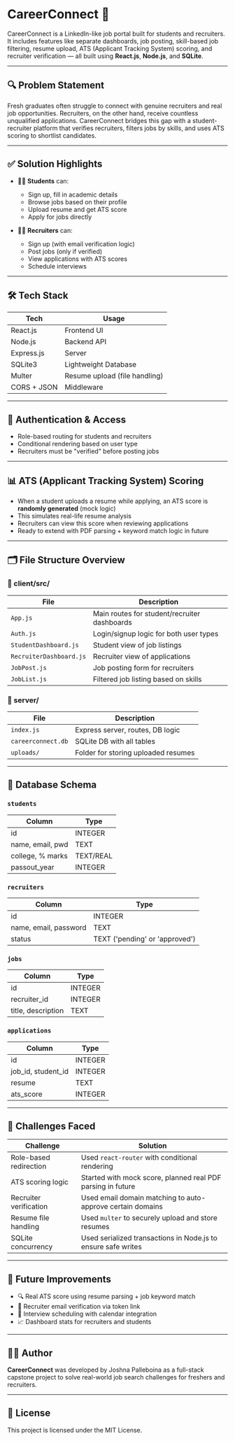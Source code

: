 # CareerConnect 🎯

CareerConnect is a LinkedIn-like job portal built for students and recruiters. It includes features like separate dashboards, job posting, skill-based job filtering, resume upload, ATS (Applicant Tracking System) scoring, and recruiter verification — all built using **React.js**, **Node.js**, and **SQLite**.

---

## 🔍 Problem Statement

Fresh graduates often struggle to connect with genuine recruiters and real job opportunities. Recruiters, on the other hand, receive countless unqualified applications. CareerConnect bridges this gap with a student-recruiter platform that verifies recruiters, filters jobs by skills, and uses ATS scoring to shortlist candidates.

---

## ✅ Solution Highlights

- 🧑‍🎓 **Students** can:
  - Sign up, fill in academic details
  - Browse jobs based on their profile
  - Upload resume and get ATS score
  - Apply for jobs directly

- 🧑‍💼 **Recruiters** can:
  - Sign up (with email verification logic)
  - Post jobs (only if verified)
  - View applications with ATS scores
  - Schedule interviews

---

## 🛠️ Tech Stack

| Tech         | Usage                       |
|--------------|-----------------------------|
| React.js     | Frontend UI                 |
| Node.js      | Backend API                 |
| Express.js   | Server                      |
| SQLite3      | Lightweight Database        |
| Multer       | Resume upload (file handling) |
| CORS + JSON  | Middleware                  |

---

## 🔐 Authentication & Access

- Role-based routing for students and recruiters
- Conditional rendering based on user type
- Recruiters must be "verified" before posting jobs

---

## 📊 ATS (Applicant Tracking System) Scoring

- When a student uploads a resume while applying, an ATS score is **randomly generated** (mock logic)
- This simulates real-life resume analysis
- Recruiters can view this score when reviewing applications
- Ready to extend with PDF parsing + keyword match logic in future

---

## 🗂️ File Structure Overview

### 📁 client/src/

| File                   | Description |
|------------------------|-------------|
| `App.js`               | Main routes for student/recruiter dashboards |
| `Auth.js`              | Login/signup logic for both user types |
| `StudentDashboard.js`  | Student view of job listings |
| `RecruiterDashboard.js`| Recruiter view of applications |
| `JobPost.js`           | Job posting form for recruiters |
| `JobList.js`           | Filtered job listing based on skills |

### 📁 server/

| File                   | Description |
|------------------------|-------------|
| `index.js`             | Express server, routes, DB logic |
| `careerconnect.db`     | SQLite DB with all tables |
| `uploads/`             | Folder for storing uploaded resumes |

---

## 🧾 Database Schema

### `students`

| Column           | Type    |
|------------------|---------|
| id               | INTEGER |
| name, email, pwd | TEXT    |
| college, % marks | TEXT/REAL |
| passout_year     | INTEGER |

### `recruiters`

| Column   | Type    |
|----------|---------|
| id       | INTEGER |
| name, email, password | TEXT |
| status   | TEXT ('pending' or 'approved') |

### `jobs`

| Column   | Type    |
|----------|---------|
| id       | INTEGER |
| recruiter_id | INTEGER |
| title, description | TEXT |

### `applications`

| Column      | Type    |
|-------------|---------|
| id          | INTEGER |
| job_id, student_id | INTEGER |
| resume      | TEXT    |
| ats_score   | INTEGER |

---

## 💪 Challenges Faced

| Challenge | Solution |
|----------|----------|
| Role-based redirection | Used `react-router` with conditional rendering |
| ATS scoring logic | Started with mock score, planned real PDF parsing in future |
| Recruiter verification | Used email domain matching to auto-approve certain domains |
| Resume file handling | Used `multer` to securely upload and store resumes |
| SQLite concurrency | Used serialized transactions in Node.js to ensure safe writes |

---

## 🚀 Future Improvements

- 🔍 Real ATS score using resume parsing + job keyword match
- 📧 Recruiter email verification via token link
- 📅 Interview scheduling with calendar integration
- 📈 Dashboard stats for recruiters and students

---

## 🧑‍💻 Author

**CareerConnect** was developed by Joshna Palleboina as a full-stack capstone project to solve real-world job search challenges for freshers and recruiters.

---

## 📄 License

This project is licensed under the MIT License.
